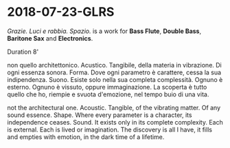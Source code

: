 # 2018-07-23-GLRS

*Grazie. Luci e rabbia. Spazio.* is a work for **Bass Flute**, **Double Bass**, **Baritone Sax** and **Electronics**.

Duration 8'

non quello architettonico. Acustico. Tangibile, della materia in vibrazione. Di ogni essenza sonora. Forma. Dove ogni parametro è carattere, cessa la sua indipendenza. Suono. Esiste solo nella sua completa complessità. Ognuno è esterno. Ognuno è vissuto, oppure immaginazione. La scoperta è tutto quello che ho, riempie e svuota d'emozione, nel tempo buio di una vita.

not the architectural one. Acoustic. Tangible, of the vibrating matter. Of any sound essence. Shape. Where every parameter is a character, its independence ceases. Sound. It exists only in its complete complexity. Each is external. Each is lived or imagination. The discovery is all I have, it fills and empties with emotion, in the dark time of a lifetime.
